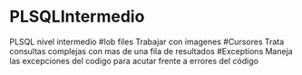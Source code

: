 # PLSQLIntermedio
PLSQL nivel intermedio
#lob files
Trabajar con imagenes
#Cursores
Trata consultas complejas con mas de una fila de resultados
#Exceptions 
Maneja las excepciones del codigo para acutar frente a errores del código
